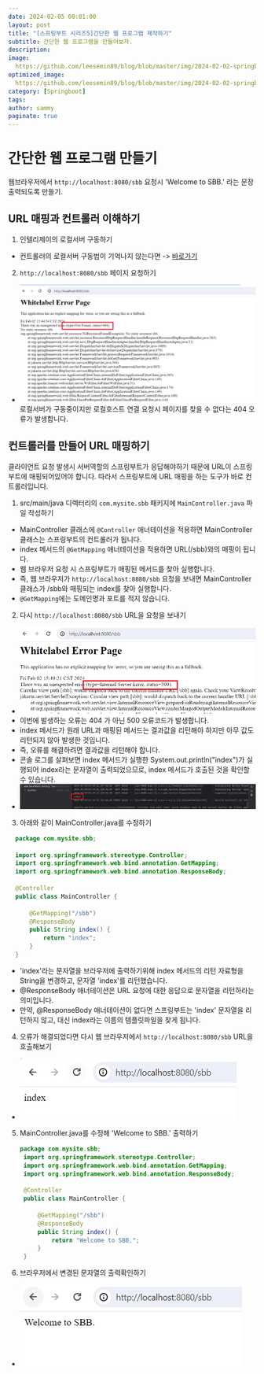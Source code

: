 ```yaml
---
date: 2024-02-05 00:01:00
layout: post
title: "[스프링부트 시리즈5]간단한 웹 프로그램 제작하기"
subtitle: 간단한 웹 프로그램을 만들어보자.
description: 
image: 
  https://github.com/leesemin89/blog/blob/master/img/2024-02-02-springboot-structure/title.jpg?raw=true
optimized_image:    
  https://github.com/leesemin89/blog/blob/master/img/2024-02-02-springboot-structure/p_title.jpg?raw=true
category: [Springboot]
tags:
author: sammy
paginate: true
---
```


# 간단한 웹 프로그램 만들기

웹브라우저에서 `http://localhost:8080/sbb` 요청시 'Welcome to SBB.' 라는 문장 출력되도록 만들기.
## URL 매핑과 컨트롤러 이해하기

1. 인텔리제이의 로컬서버 구동하기
  * 컨트롤러의 로컬서버 구동법이 기억나지 않는다면 -> [바로가기](https://leesemin89.github.io/blog/SpringBoot/#%EC%BB%A8%ED%8A%B8%EB%A1%A4%EB%9F%AC-%EB%A7%8C%EB%93%A4%EA%B8%B0)
2. `http://localhost:8080/sbb` 페이지 요청하기
  * ![404](https://github.com/leesemin89/blog/blob/master/img/2024-02-05-web/1.whitelabel.png?raw=true)
  로컬서버가 구동중이지만 로컬호스트 연결 요청시 페이지를 찾을 수 없다는 404 오류가 발생합니다.

## 컨트롤러를 만들어 URL 매핑하기
클라이언트 요청 발생시 서버역할의 스프링부트가 응답해야하기 때문에 URL이 스프링부트에 매핑되어있어야 합니다.
따라서 스프링부트에 URL 매핑을 하는 도구가 바로 컨트롤러입니다.
1. src/main/java 디렉터리의 `com.mysite.sbb` 패키지에 `MainController.java` 파일 작성하기
  * MainController 클래스에 `@Controller` 애너테이션을 적용하면 MainController 클래스는 스프링부트의 컨트롤러가 됩니다.
  * index 메서드의 `@GetMapping` 애너테이션을 적용하면 URL(/sbb)와의 매핑이 됩니다.
  * 웹 브라우저 요청 시 스프링부트가 매핑된 메서드를 찾아 실행합니다.
  * 즉, 웹 브라우저가 `http://localhost:8080/sbb` 요청을 보내면 MainController 클래스가 /sbb와 매핑되는 index를 찾아 실행합니다.
  * `@GetMapping`에는 도메인명과 포트를 적지 않습니다.  
2. 다시 `http://localhost:8080/sbb` URL을 요청을 보내기
  * ![500](https://github.com/leesemin89/blog/blob/master/img/2024-02-05-web/2.whitelabel500.png?raw=true)
  * 이번에 발생하는 오류는 404 가 아닌 500 오류코드가 발생합니다.
  * index 메서드가 원래 URL과 매핑된 메서드는 결과값을 리턴해야 하지만 아무 값도 리턴되지 않아 발생한 것입니다.
  * 즉, 오류를 해결하려면 결과값을 리턴해야 합니다.
  * 콘솔 로그를 살펴보면 index 메서드가 실행한 System.out.println("index")가 실행되어 index라는 문자열이 출력되었으므로, index 메서드가 호출된 것을 확인할 수 있습니다. 
  * ![로그](https://github.com/leesemin89/blog/blob/master/img/2024-02-05-web/3.indexlog.png?raw=true) 
3. 아래와 같이 MainController.java를 수정하기  
  ```java
    package com.mysite.sbb;

    import org.springframework.stereotype.Controller;
    import org.springframework.web.bind.annotation.GetMapping;
    import org.springframework.web.bind.annotation.ResponseBody;

    @Controller
    public class MainController {

        @GetMapping("/sbb")
        @ResponseBody
        public String index() {
            return "index";
        }
    }
  ```
  * 'index'라는 문자열을 브라우저에 출력하기위해 index 메서드의 리턴 자료형을 String을 변경하고, 문자열 'index'를 리턴했습니다.
  * @ResponseBody 애너테이션은 URL 요청에 대한 응답으로 문자열을 리턴하라는 의미입니다.
  * 만약, @ResponseBody 애너테이션이 없다면 스프링부트는 'index' 문자열을 리턴하지 않고, 대신 index라는 이름의 템플릿파일을 찾게 됩니다.
4. 오류가 해결되었다면 다시 웹 브라우저에서 `http://localhost:8080/sbb` URL을 호출해보기
  * ![인덱스](https://github.com/leesemin89/blog/blob/master/img/2024-02-05-web/4.index.png?raw=true)
5. MainController.java를 수정해 'Welcome to SBB.' 출력하기
   ```java
   package com.mysite.sbb;
    import org.springframework.stereotype.Controller;
    import org.springframework.web.bind.annotation.GetMapping;
    import org.springframework.web.bind.annotation.ResponseBody;

    @Controller
    public class MainController {

        @GetMapping("/sbb")
        @ResponseBody
        public String index() {
            return "Welcome to SBB.";
        }
    }
   ```
6. 브라우저에서 변경된 문자열의 출력확인하기
  * ![문장](https://github.com/leesemin89/blog/blob/master/img/2024-02-05-web/5.returntxt.png?raw=true)